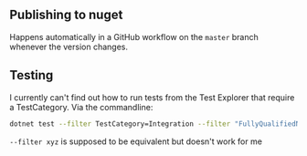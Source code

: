 ## Publishing to nuget

Happens automatically in a GitHub workflow on the `master` branch whenever the version changes.

## Testing

I currently can't find out how to run tests from the Test Explorer that require a TestCategory. Via the commandline:
```bash
dotnet test --filter TestCategory=Integration --filter "FullyQualifiedName~xyz"
```
`--filter xyz` is supposed to be equivalent but doesn't work for me 
